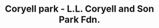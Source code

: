 ---
layout: repo
title: "Coryell park - L.L. Coryell and Son Park Fdn."
id: 11629
permalink: repos/11629/
---
